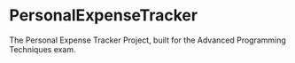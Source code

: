 # PersonalExpenseTracker
The Personal Expense Tracker Project, built for the Advanced Programming Techniques exam.
